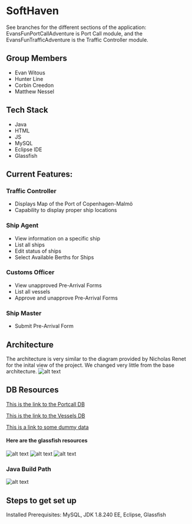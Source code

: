 # SoftHaven
See branches for the different sections of the application: EvansFunPortCallAdventure is Port Call module, and the EvansFunTrafficAdventure is the Traffic Controller module.

## Group Members
* Evan Witous
* Hunter Line
* Corbin Creedon
* Matthew Nessel


## Tech Stack
* Java
* HTML
* JS
* MySQL
* Eclipse IDE
* Glassfish

## Current Features:
### Traffic Controller
* Displays Map of the Port of Copenhagen-Malmö
* Capability to display proper ship locations
### Ship Agent
* View information on a specific ship
* List all ships
* Edit status of ships
* Select Available Berths for Ships 
### Customs Officer
* View unapproved Pre-Arrival Forms
* List all vessels
* Approve and unapprove Pre-Arrival Forms
### Ship Master
* Submit Pre-Arrival Form

## Architecture
The architecture is very similar to the diagram provided by Nicholas Renet for the inital view of the project. We changed very little from the base architecture. 
![alt text](https://github.com/htline/SoftHaven/blob/master/images/architecture.png "Architecture")

## DB Resources
[This is the link to the Portcall DB](https://github.com/htline/SoftHaven/blob/master/PortcallDB.sql)

[This is the link to the Vessels DB](https://github.com/htline/SoftHaven/blob/master/VESSEL-1.1.sql)

[This is a link to some dummy data](https://github.com/htline/SoftHaven/blob/master/Dummy_Info.sql)



#### Here are the glassfish resources

![alt text](https://github.com/htline/SoftHaven/blob/master/images/DenmarkTrafficJDBCResource.png "JDBC Resource")
![alt text](https://github.com/htline/SoftHaven/blob/master/images/DenmarkTrafficJDBCConnectionPool.png "JDBC Connection Pool")
![alt text](https://github.com/htline/SoftHaven/blob/master/images/ConnectionPoolProperties.png "Properties")

### Java Build Path

![alt text](https://github.com/htline/SoftHaven/blob/master/images/JavaBuildPath.png "Java Build Path")

## Steps to get set up

Installed Prerequisites: MySQL, JDK 1.8.240 EE, Eclipse, Glassfish


